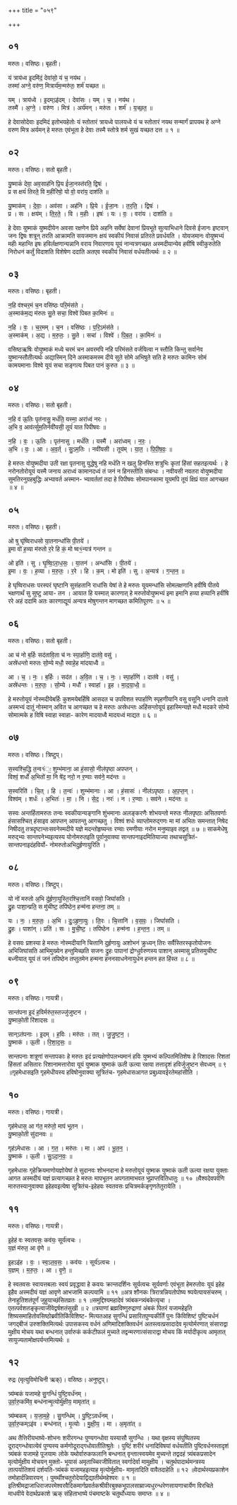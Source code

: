 +++
title = "०५९"

+++


## ०१
मरुतः। वसिष्ठः। बृहती।

यं त्राय॑ध्व इ॒दमि॑दं॒ देवा॑सो॒ यं च॒ नय॑थ ।  
तस्मा॑ अग्ने॒ वरु॑ण॒ मित्रार्य॑म॒न्मरु॑तः॒ शर्म॑ यच्छत ॥

यम् । त्राय॑ध्वे । इ॒दम्ऽइ॑दम् । देवा॑सः । यम् । च॒ । नय॑थ ।  
तस्मै॑ । अ॒ग्ने॒ । वरु॑ण । मित्र॑ । अर्य॑मन् । मरु॑तः । शर्म॑ । य॒च्छ॒त॒ ॥

हे देवासोदेवाः इदमिदं इतोभयहेतोः यं स्तोतारं त्रायध्वे पालयध्वे यं च स्तोतारं नयथ सन्मार्गं प्रापयथ हे अग्ने वरुण मित्र अर्यमन् हे मरुतः एवंभूता हे देवाः तस्मै स्तोत्रे शर्म सुखं यच्छत दत्त ॥ १ ॥

## ०२
मरुतः। वसिष्ठः। सतो बृहती।

यु॒ष्माकं॑ देवा॒ अव॒साह॑नि प्रि॒य ई॑जा॒नस्त॑रति॒ द्विषः॑ ।  
प्र स क्षयं॑ तिरते॒ वि म॒हीरिषो॒ यो वो॒ वरा॑य॒ दाश॑ति ॥

यु॒ष्माक॑म् । दे॒वाः॒ । अव॑सा । अह॑नि । प्रि॒ये । ई॒जा॒नः । त॒र॒ति॒ । द्विषः॑ ।  
प्र । सः । क्षय॑म् । ति॒र॒ते॒ । वि । म॒हीः । इषः॑ । यः । वः॒ । वरा॑य । दाश॑ति ॥

हे देवाः युष्माकं युष्मदीयेन अवसा रक्षणेन प्रिये अहनि सर्वेषां देवानां प्रियभूते सुत्याभिधाने दिवसे ईजानः इष्टवान् जनः द्विषः शत्रून् तरति आक्रामति सयजमानः क्षयं स्वकीयं निवासं प्रतिरते प्रवर्धयति । योयजमानः वोयुष्मभ्यं महीः महान्ति इषः हविर्लक्षणान्यन्नानि वराय निवारणाय यूयं नान्यत्रगच्छत अस्मदीयान्येव हवींषि स्वीकुरुतेति निरोधनं कर्तुं विदाशति विशेषेण ददाति अतएव स्वकीयं निवासं वर्धयतीत्यर्थः ॥ २ ॥

## ०३
मरुतः। वसिष्ठः। बृहती।

न॒हि व॑श्चर॒मं च॒न वसि॑ष्ठः परि॒मंस॑ते ।  
अ॒स्माक॑म॒द्य म॑रुतः सु॒ते सचा॒ विश्वे॑ पिबत का॒मिनः॑ ॥

न॒हि । वः॒ । च॒र॒मम् । च॒न । वसि॑ष्ठः । प॒रि॒ऽमंस॑ते ।  
अ॒स्माक॑म् । अ॒द्य । म॒रु॒तः॒ । सु॒ते । सचा॑ । विश्वे॑ । पि॒ब॒त॒ । का॒मिनः॑ ॥

वसिष्ठऋषिः वोयुष्माकं मध्ये चरमं चन अवरमपि नहि परिमंसते वर्जयित्वा न स्तौति किन्तु सर्वानेव युष्मान्स्तौतीत्यर्थः अद्यास्मिन् दिने अस्माकमस्म दीये सुते सोमे अभिषुते सति हे मरुतः कामिनः सोमं कामयमानाः विश्वे यूयं सचा सङ्गत्य पिबत पानं कुरुत ॥ ३ ॥

## ०४
मरुतः। वसिष्ठः। सतो बृहती।

न॒हि व॑ ऊ॒तिः पृत॑नासु॒ मर्ध॑ति॒ यस्मा॒ अरा॑ध्वं नरः ।  
अ॒भि व॒ आव॑र्त्सुम॒तिर्नवी॑यसी॒ तूयं॑ यात पिपीषवः ॥

न॒हि । वः॒ । ऊ॒तिः । पृत॑नासु । मर्ध॑ति । यस्मै॑ । अरा॑ध्वम् । न॒रः॒ ।  
अ॒भि । वः॒ । आ । अ॒व॒र्त् । सु॒ऽम॒तिः । नवी॑यसी । तूय॑म् । या॒त॒ । पि॒पी॒ष॒वः॒ ॥

हे मरुतः वोयुष्मदीया उती रक्षा पृतनासु युद्धेषु नहि मर्धति न खलु हिनस्ति शत्रुभिः कृतां हिंसां सहतइत्यर्थः । हे नरोनतोरोयूयं यस्मै जनाय अराध्वं कामानदध्वं तं जनं न हिनस्तीति संबन्धः । नवीयसी नवतरा वोयुष्मदीया सुमतिरनुग्रहबुद्धिः अभ्यावर्त अस्मान- भ्यावर्ततां तदा हे पिपीषवः सोमपानकामा यूयमपि तूयं क्षिप्रं यात आगच्छत ॥ ४ ॥

## ०५
मरुतः। वसिष्ठः। बृहती।

ओ षु घृ॑ष्विराधसो या॒तनान्धां॑सि पी॒तये॑ ।  
इ॒मा वो॑ ह॒व्या म॑रुतो र॒रे हि कं॒ मो ष्व१॒॑न्यत्र॑ गन्तन ॥

ओ इति॑ । सु । घृ॒ष्वि॒ऽरा॒ध॒सः॒ । या॒तन॑ । अन्धां॑सि । पी॒तये॑ ।  
इ॒मा । वः॒ । ह॒व्या । म॒रु॒तः॒ । र॒रे । हि । क॒म् । मो इति॑ । सु । अ॒न्यत्र॑ । ग॒न्त॒न॒ ॥

हे घृष्विराधसः परस्परं घृष्टानि सुसंहतानि राधांसि येषां ते हे मरुतः यूयमन्धांसि सोमलक्षणानि हवींषि पीतये भक्षणार्थं सु सुष्टु आया- तन । आयात हि यस्मात् कारणात् हे मरुतोवोयुष्मभ्यं इमा इमानि हव्या हव्यानि हवींषि ररे अहं ददामि अतः कारणाद्यूयं अन्यत्र मोषुगन्तन मागच्छत कमितिपूरणः ॥ ५ ॥

## ०६
मरुतः। वसिष्ठः। सतो बृहती।

आ च॑ नो ब॒र्हिः सद॑तावि॒ता च॑ नः स्पा॒र्हाणि॒ दात॑वे॒ वसु॑ ।  
अस्रे॑धन्तो मरुतः सो॒म्ये मधौ॒ स्वाहे॒ह मा॑दयाध्वै ॥

आ । च॒ । नः॒ । ब॒र्हिः । सद॑त । अ॒वि॒त । च॒ । नः॒ । स्पा॒र्हाणि॑ । दात॑वे । वसु॑ ।  
अस्रे॑धन्तः । म॒रु॒तः॒ । सो॒म्ये । मधौ॑ । स्वाहा॑ । इ॒ह । मा॒द॒या॒ध्वे॒ ॥

हे मरुतोयूयं नोस्मदीयेबर्हिः कुशमयेबर्हिषि आसदत च उपविशत स्पार्हाणि स्पृहणीयानि वसु वसूनि धनानि दातवे अस्मभ्यं दातुं नोस्मान् अवित च आगच्छत च हे मरुतः अस्रेधन्तः अहिंसन्तोयूयं इहास्मिन्यज्ञे मधौ मदकरे सोम्ये सोमात्मके ह विषि स्वाहा स्वाहा- कारेण मादयाध्वै मादयध्वं माद्यत ॥ ६ ॥

## ०७
मरुतः। वसिष्ठः। त्रिष्टुप्।

स॒स्वश्चि॒द्धि त॒न्व१॑ः॒ शुम्भ॑माना॒ आ हं॒सासो॒ नील॑पृष्ठा अपप्तन् ।  
विश्वं॒ शर्धो॑ अ॒भितो॑ मा॒ नि षे॑द॒ नरो॒ न र॒ण्वाः सव॑ने॒ मद॑न्तः ॥

स॒स्वरिति॑ । चि॒त् । हि । त॒न्वः॑ । शुम्भ॑मानाः । आ । हं॒सासः॑ । नील॑ऽपृष्ठाः । अ॒प॒प्त॒न् ।  
विश्व॑म् । शर्धः॑ । अ॒भितः॑ । मा॒ । नि । से॒द॒ । नरः॑ । न । र॒ण्वाः । सव॑ने । मद॑न्तः ॥

सस्वः अन्तर्हितामरुतः तन्वः स्वकीयान्यङ्गानि शुंभमानाः अलङ्करणैः शोभयन्तो मरुतः नीलपृष्ठाः असितवर्णाः हंसासश्चित् हंसाइव आपप्तन् आपतन्तु आगच्छतु । विश्वं शर्धः व्याप्तोमरुद्गणः मा मां अभितः समन्तात् निषेद निषीदतु तत्रदृष्टान्तःसवनेस्मदीये यज्ञे मदन्तोहृष्यन्तः रण्वाः रमणीयाः नरोन मनुष्याइव तद्वत् ॥ ७ ॥ साकमेधेषु मरुद्भ्यः सान्तपनेभ्यइत्यस्य योनोमरुतइति पूर्वानुवाक्या सान्तपनाइदमितियाज्या तथाचसूत्रितं-सान्तपनाइदंहविर्यो- नोमरुतोअभिदुर्हृणायुरिति ।

## ०८
मरुतः। वसिष्ठः। त्रिष्टुप्।

यो नो॑ मरुतो अ॒भि दु॑र्हृणा॒युस्ति॒रश्चि॒त्तानि॑ वसवो॒ जिघां॑सति ।  
द्रु॒हः पाशा॒न्प्रति॒ स मु॑चीष्ट॒ तपि॑ष्ठेन॒ हन्म॑ना हन्तना॒ तम् ॥

यः । नः॒ । म॒रु॒तः॒ । अ॒भि । दुः॒ऽहृ॒णा॒युः । ति॒रः । चि॒त्तानि॑ । व॒स॒वः॒ । जिघां॑सति ।  
द्रु॒हः । पाशा॑न् । प्रति॑ । सः । मु॒ची॒ष्ट॒ । तपि॑ष्ठेन । हन्म॑ना । ह॒न्त॒न॒ । तम् ॥

हे वसवः प्रशस्या हे मरुतः नोस्मदीयानि चित्तानि दुर्हृणायुः अशोभनं क्रुध्यन् तिरः सर्वैस्तिरस्कृतोयोजनः अभिजिघांसति आभिमुख्येन हन्तुमिच्छति सजनः द्रुहः पापानां द्रोग्धुर्वरुणस्य पाशान् अस्मासु प्रतिसमुचीष्ट बध्नीयात् यूयं तं जनं तपिष्ठेन तप्तुतमेन हन्मना हननसाधनेनायुधेन हन्तन हत हिंस्त ॥ ८ ॥

## ०९
मरुतः। वसिष्ठः। गायत्री।

सान्त॑पना इ॒दं ह॒विर्मरु॑त॒स्तज्जु॑जुष्टन ।  
यु॒ष्माको॒ती रि॑शादसः ॥

सान्ऽत॑पनाः । इ॒दम् । ह॒विः । मरु॑तः । तत् । जु॒जु॒ष्ट॒न॒ ।  
यु॒ष्माक॑ । ऊ॒ती । रि॒शा॒द॒सः॒ ॥

सान्तपनाः शत्रूणां सन्तापकाः हे मरुतः इदं प्रत्यक्षेणोपलभ्यमानं हविः युष्मभ्यं कल्पितमितिशेषः हे रिशादसः रिशतां हिंसतां असितारः रिशानामत्तारोवा यूयं युष्माक युष्माकं ऊती ऊत्या रक्षया तत्तादृशं हविर्जुजुष्टन सेवध्वम् ॥ ९ ॥गृहमेधासइति गृहमेधीयस्य हविषोनुवाक्या सूत्रितंच- गृहमेधासआगत प्रबुध्र्यावईरतेमहांसीति ।

## १०
मरुतः। वसिष्ठः। गायत्री।

गृह॑मेधास॒ आ ग॑त॒ मरु॑तो॒ माप॑ भूतन ।  
यु॒ष्माको॒ती सु॑दानवः ॥

गृह॑ऽमेधासः । आ । ग॒त॒ । मरु॑तः । मा । अप॑ । भू॒त॒न॒ ।  
यु॒ष्माक॑ । ऊ॒ती । सु॒ऽदा॒न॒वः॒ ॥

गृहमेधासः गृहेक्रियमाणोयज्ञोयेषां ते सुदानवः शोभनदाना हे मरुतोयूयं युष्माक युष्माकं ऊती ऊत्या रक्षया युक्ताः आगत अस्मदीयं यज्ञं प्रत्यागच्छत हे मरुतः मापभूतन अपगतामाभवत भूप्राप्तवितिधातुः ॥ १० ॥वैश्वदेवपर्वणि मारुतस्यानुवाक्या इहेहवइत्येषा सूत्रितंच-इहेहवः स्वतवसः प्रचित्रमर्कङ्गृणतेतुरायेति ।

## ११
मरुतः। वसिष्ठः। गायत्री।

इ॒हेह॑ वः स्वतवसः॒ कव॑यः॒ सूर्य॑त्वचः ।  
य॒ज्ञं म॑रुत॒ आ वृ॑णे ॥

इ॒हऽइ॑ह । वः॒ । स्व॒ऽत॒व॒सः॒ । कव॑यः । सूर्य॑ऽत्वचः ।  
य॒ज्ञम् । म॒रु॒तः॒ । आ । वृ॒णे॒ ॥

हे स्वतवसः स्वायत्तबलाः स्वयं प्रवृद्धावा हे कवयः क्रान्तदर्शिनः सूर्यत्वचः सूर्यवर्णाः एवंभूता हेमरुतोवः यूयं इहेह इहैव अस्मदीयं यज्ञं आवृणे आभजामि कल्पयामि ॥ ११ ॥अत्र शौनकः त्रिरात्रन्नियतोपोष्य श्र्पयेत्पायसंचरुम् । तेनाहुतिशतंपूर्णं जुहुयाच्छंसितव्रतः ॥ १ ॥समुद्दिश्यमहादेवं त्र्यंबकन्त्र्यंबकेत्यृचा । एतत्पर्वशतङ्कृत्वाजीवेद्वर्षशतंसुखी ॥ २ ॥त्रयाणां ब्रह्मविष्णुरुद्राणां अंबकं पितरं यजामहेइति शिष्यसमाहितोवसिष्ठोब्रवीतिकिंविशिष्ट- मित्यतआह सुगन्धिं प्रसारितपुण्यकीर्तिं पुनः किंविशिष्टं पुष्टिचर्धनं जगद्बीजं उरुशक्तिमित्यर्थः उपासकस्य वर्धनं अणिमादिशक्तिवर्धनं अतस्त्वत्प्रसादादेव मृत्योर्मरणात् संसाराद्वा मुक्षीय मोचय यथा बन्धनात् उर्वारुकं कर्कटीफलं मुच्यते तद्वन्मरणात्संसाराद्वा मोचय किं मर्यादीकृत्य आमृतात् सायुज्यतामोक्षपर्यन्तमित्यर्थः ॥

## १२
रुद्रः (मृत्युविमोचिनी ऋक्)। वसिष्ठः। अनुष्टुप्।

त्र्य॑म्बकं यजामहे सु॒गन्धिं॑ पुष्टि॒वर्ध॑नम् ।  
उ॒र्वा॒रु॒कमि॑व॒ बन्ध॑नान्मृ॒त्योर्मु॑क्षीय॒ मामृता॑त् ॥

त्र्य॑म्बकम् । य॒जा॒म॒हे॒ । सु॒गन्धि॑म् । पु॒ष्टि॒ऽवर्ध॑नम् ।  
उ॒र्वा॒रु॒कम्ऽइ॑व । बन्ध॑नात् । मृ॒त्योः । मु॒क्षी॒य॒ । मा । अ॒मृता॑त् ॥

अथ तैत्तिरीयभाष्ये-शोभनः शरीरगन्धः पुण्यगन्धोवा यस्यासौ सुगन्धिः । यथा वृक्षस्य संपुष्पितस्य दूराद्गन्धोवात्येवं पुण्यस्य कर्मणोदूराद्गधोवातीतिश्रुतेः । पुष्टिं शरीरं धनादिविषयां वर्धयतीति पुष्टिवर्धनस्तादृशं त्र्यंबकं यजामहे पूजयामः लोके यथोर्वारुकफलानि बन्धनात् वृन्तात्स्वयमेव मुच्यन्ते तद्वदहं त्र्यंबकप्रसादेन मृत्योर्मुक्षीय मोचयन् मुक्तो- भूयासं अमृताच्चिरजीवितात् स्वर्गादेर्वा मामुक्षीय । चतुर्थपादार्थमन्त्रस्य तात्पर्यातिशयं दर्शयति-त्र्यंबकं यजामहइत्याह मृत्योर्मुक्षीय- मामृतादिति वावैतदाहेति ॥ १२ ॥वेदार्थस्यप्रकाशेन तमोहार्दन्निवारयन् । पुमर्थीश्चतुरोदेयाद्विद्यातीर्थमहेश्वरः ॥ १ ॥इतिश्रीमद्राजाधिराजपरमेश्वरवैदिकमार्गप्रवर्तकश्रीवीरबुक्कभूपालसाम्राज्यधुरन्धरेणसायणाचार्येण विरचिते माधवीये वेदार्थप्रकाशे ऋक् संहिताभाष्ये पंचमाष्टके चतुर्थोध्यायः समाप्तः ॥ ४ ॥
